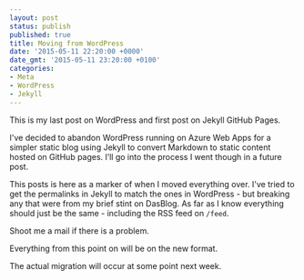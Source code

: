 ```yaml
---
layout: post
status: publish
published: true
title: Moving from WordPress
date: '2015-05-11 22:20:00 +0000'
date_gmt: '2015-05-11 23:20:00 +0100'
categories:
- Meta
- WordPress
- Jekyll
---
```

This is my last post on WordPress and first post on Jekyll GitHub Pages.

I've decided to abandon WordPress running on Azure Web Apps for a simpler static blog using Jekyll to convert Markdown to static content hosted on GitHub pages. I’ll go into the process I went though in a future post.

This posts is here as a marker of when I moved everything over. I've tried to get the permalinks in Jekyll to match the ones in WordPress - but breaking any that were from my brief stint on DasBlog. As far as I know everything should just be the same - including the RSS feed on `/feed`.

Shoot me a mail if there is a problem.

Everything from this point on will be on the new format. 

The actual migration will occur at some point next week.
